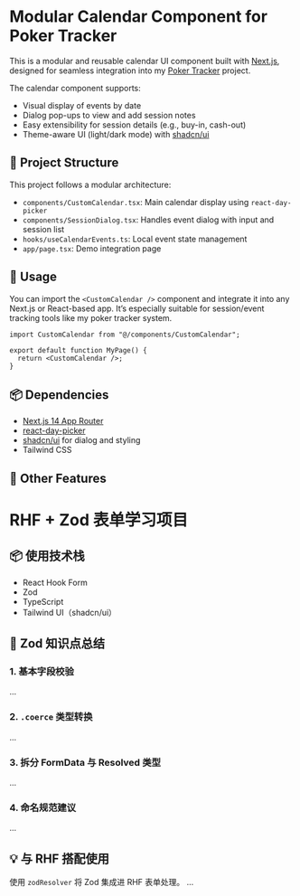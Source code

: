 # Modular Calendar Component for Poker Tracker

This is a modular and reusable calendar UI component built with [Next.js](https://nextjs.org), designed for seamless integration into my [Poker Tracker](https://github.com/your-username/poker-tracker) project.

The calendar component supports:

- Visual display of events by date
- Dialog pop-ups to view and add session notes
- Easy extensibility for session details (e.g., buy-in, cash-out)
- Theme-aware UI (light/dark mode) with [shadcn/ui](https://ui.shadcn.com)

## 📁 Project Structure

This project follows a modular architecture:

- `components/CustomCalendar.tsx`: Main calendar display using `react-day-picker`
- `components/SessionDialog.tsx`: Handles event dialog with input and session list
- `hooks/useCalendarEvents.ts`: Local event state management
- `app/page.tsx`: Demo integration page

## 🔌 Usage

You can import the `<CustomCalendar />` component and integrate it into any Next.js or React-based app. It’s especially suitable for session/event tracking tools like my poker tracker system.

```tsx
import CustomCalendar from "@/components/CustomCalendar";

export default function MyPage() {
  return <CustomCalendar />;
}
```

## 📦 Dependencies

- [Next.js 14 App Router](https://nextjs.org/docs)
- [react-day-picker](https://react-day-picker.js.org/)
- [shadcn/ui](https://ui.shadcn.com) for dialog and styling
- Tailwind CSS

## 🧪 Other Features

# RHF + Zod 表单学习项目

## 📦 使用技术栈

- React Hook Form
- Zod
- TypeScript
- Tailwind UI（shadcn/ui）

## 🧠 Zod 知识点总结

### 1. 基本字段校验

...

### 2. `.coerce` 类型转换

...

### 3. 拆分 FormData 与 Resolved 类型

...

### 4. 命名规范建议

...

## 💡 与 RHF 搭配使用

使用 `zodResolver` 将 Zod 集成进 RHF 表单处理。
...
